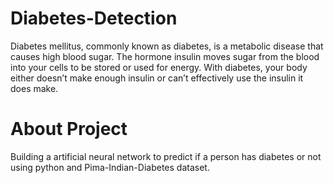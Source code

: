 # Diabetes-Detection
Diabetes mellitus, commonly known as diabetes, is a metabolic disease that causes high blood sugar. The hormone insulin moves sugar from the blood into your cells to be stored or used for energy. With diabetes, your body either doesn’t make enough insulin or can’t effectively use the insulin it does make.

# About Project
Building a artificial neural network to predict if a person has diabetes or not using python and Pima-Indian-Diabetes dataset.
  
